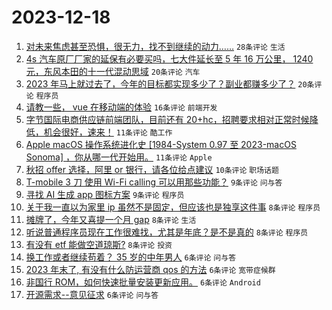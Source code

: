 # 2023-12-18

1. [对未来焦虑甚至恐惧，很无力，找不到继续的动力……](https://www.v2ex.com/t/1001210) `28条评论` `生活`
1. [4s 汽车原厂厂家的延保有必要买吗，七大件延长至 5 年 16 万公里， 1240 元，东风本田的十一代混动思域](https://www.v2ex.com/t/1001211) `20条评论` `汽车`
1. [2023 年马上就过去了，今年的目标都实现多少了？副业都赚多少了？](https://www.v2ex.com/t/1001199) `20条评论` `程序员`
1. [请教一些， vue 在移动端的体验](https://www.v2ex.com/t/1001203) `16条评论` `前端开发`
1. [字节国际电商供应链前端团队，目前还有 20+hc，招聘要求相对正常时候降低，机会很好，速来！](https://www.v2ex.com/t/1001218) `11条评论` `酷工作`
1. [Apple macOS 操作系统进化史 [1984-System 0.97 至 2023-macOS Sonoma] ，你从哪一代开始用。](https://www.v2ex.com/t/1001204) `11条评论` `Apple`
1. [秋招 offer 选择，阿里 or 银行，请各位给点建议](https://www.v2ex.com/t/1001198) `10条评论` `职场话题`
1. [T-mobile 3 刀 使用 Wi-Fi calling 可以用那些功能？](https://www.v2ex.com/t/1001224) `9条评论` `问与答`
1. [寻找 AI 生成 app 图标方案](https://www.v2ex.com/t/1001200) `9条评论` `程序员`
1. [关于我一直以为家里 ip 虽然不是固定，但应该也是独享这件事](https://www.v2ex.com/t/1001220) `8条评论` `程序员`
1. [摊牌了，今年又喜提一个月 gap](https://www.v2ex.com/t/1001215) `8条评论` `生活`
1. [听说普通程序员现在工作很难找，尤其是年底？是不是真的](https://www.v2ex.com/t/1001209) `8条评论` `程序员`
1. [有没有 etf 能做空道琼斯?](https://www.v2ex.com/t/1001207) `8条评论` `投资`
1. [换工作或者继续苟着？ 35 岁的中年男人](https://www.v2ex.com/t/1001230) `6条评论` `问与答`
1. [2023 年末了, 有没有什么防运营商 qos 的方法](https://www.v2ex.com/t/1001212) `6条评论` `宽带症候群`
1. [非国行 ROM，如何快速批量安装更新应用。](https://www.v2ex.com/t/1001206) `6条评论` `Android`
1. [开源需求--意见征求](https://www.v2ex.com/t/1001196) `6条评论` `问与答`
